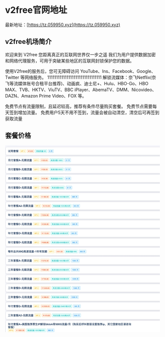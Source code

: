 # v2free官网地址

最新地址：[https://tz.059950.xyz](https://tz.059950.xyz)

## v2free机场简介

欢迎来到 V2free 您距离真正的互联网世界仅一步之遥 我们为用户提供数据加密和网络代理服务，可用于突破某些地区的互联网封锁保护您的数据。

使用V2free的服务后，您可无障碍访问 YouTube、Ins、Facebook、Google、Twitter 等网络服务。
1111111111111111111111111111111
解锁流媒体：奈飞Netflix(奈飞等流媒体账号合租平台推荐)、动画疯、迪士尼+、Hulu、HBO-Go、HBO MAX、TVB、HKTV、ViuTV、BBC iPlayer、AbemaTV、DMM、Nicovideo、DAZN、Amazon Prime Video、FOX 等。

免费节点有流量限制，且延迟较高，推荐有条件尽量购买套餐。
免费节点需要每天签到增加流量。
免费用户5天不用不签到，流量会被自动清空，清空后可再签到获取流量

## 套餐价格

![image](https://raw.githubusercontent.com/winston779/v2free/main/w1.v2free.jpg)
